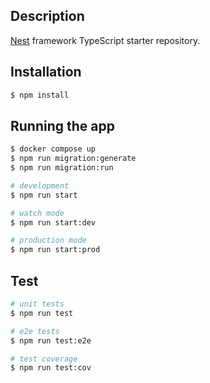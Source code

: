 
## Description

[Nest](https://github.com/nestjs/nest) framework TypeScript starter repository.

## Installation

```bash
$ npm install
```

## Running the app

```bash
$ docker compose up
$ npm run migration:generate
$ npm run migration:run
```

```bash
# development
$ npm run start

# watch mode
$ npm run start:dev

# production mode
$ npm run start:prod
```

## Test

```bash
# unit tests
$ npm run test

# e2e tests
$ npm run test:e2e

# test coverage
$ npm run test:cov
```


